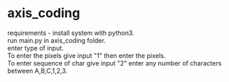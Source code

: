 # axis_coding
requirements - install system with python3.<br />
run main.py in axis_coding folder. <br />
enter type of input. <br />
To enter the pixels give input "1" then enter the pixels.<br />
To enter sequence of char give input "2" enter any number of characters between A,B,C,1,2,3.
